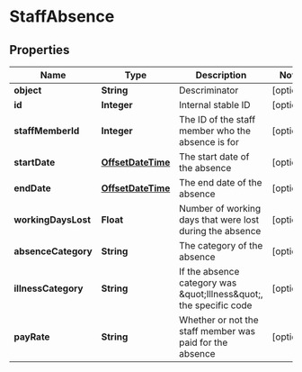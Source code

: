 
# StaffAbsence

## Properties
Name | Type | Description | Notes
------------ | ------------- | ------------- | -------------
**object** | **String** | Descriminator |  [optional]
**id** | **Integer** | Internal stable ID |  [optional]
**staffMemberId** | **Integer** | The ID of the staff member who the absence is for |  [optional]
**startDate** | [**OffsetDateTime**](OffsetDateTime.md) | The start date of the absence |  [optional]
**endDate** | [**OffsetDateTime**](OffsetDateTime.md) | The end date of the absence |  [optional]
**workingDaysLost** | **Float** | Number of working days that were lost during the absence |  [optional]
**absenceCategory** | **String** | The category of the absence |  [optional]
**illnessCategory** | **String** | If the absence category was \&quot;Illness\&quot;, the specific code |  [optional]
**payRate** | **String** | Whether or not the staff member was paid for the absence |  [optional]




